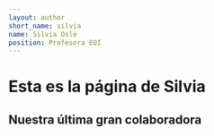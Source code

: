 ```yaml
---
layout: author
short_name: silvia
name: Silvia Oslé
position: Profesora EOI
---
```


# Esta es la página de Silvia
## Nuestra última gran colaboradora
